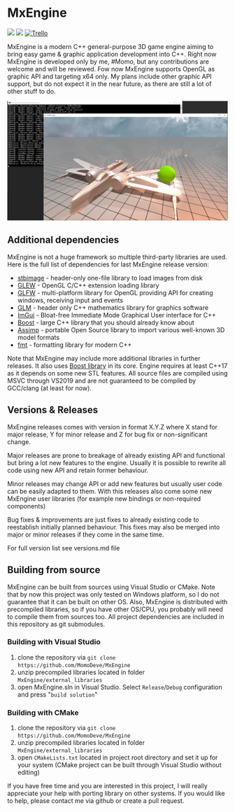 # MxEngine
![](https://img.shields.io/badge/version-6.4.0-red)
![](https://img.shields.io/badge/license-bsd--3-yellow)
[![Trello](https://img.shields.io/badge/board-trello-blue.svg)](https://trello.com/b/lfPsihUY/mxengine)

MxEngine is a modern C++ general-purpose 3D game engine aiming to bring easy game & graphic application development into C++. 
Right now MxEngine is developed only by me, #Momo, but any contributions are welcome and will be reviewed.
Fow now MxEngine supports OpenGL as graphic API and targeting x64 only. My plans include other graphic API support, but do not expect it in the near future, as there are still a lot of other stuff to do.

![preview](readme_preview.png)

## Additional dependencies
MxEngine is not a huge framework so multiple third-party libraries are used. Here is the full list of dependencies for last MxEngine release version:
- [stbimage](https://github.com/nothings/stb/blob/master/stb_image.h) - header-only one-file library to load images from disk
- [GLEW](http://glew.sourceforge.net/) - OpenGL C/C++ extension loading library
- [GLFW](https://www.glfw.org/) - multi-platform library for OpenGL providing API for creating windows, receiving input and events
- [GLM](https://glm.g-truc.net/0.9.9/index.html) - header only C++ mathematics library for graphics software
- [ImGui](https://github.com/ocornut/imgui) - Bloat-free Immediate Mode Graphical User interface for C++
- [Boost](https://www.boost.org) - large C++ library that you should already know about
- [Assimp](http://www.assimp.org/) - portable Open Source library to import various well-known 3D model formats
- [fmt](https://github.com/fmtlib/fmt) - formatting library for modern C++

Note that MxEngine may include more additional libraries in further releases. It also uses [Boost library](https://www.boost.org) in its core. Engine requires at least C++17 as it depends on some new STL features. All source files are compiled using MSVC through VS2019 and are not guaranteed to be compiled by GCC/clang (at least for now).

## Versions & Releases
MxEngine releases comes with version in format X.Y.Z where X stand for major release, Y for minor release and Z for bug fix or non-significant change. 

Major releases are prone to breakage of already existing API and functional but bring a lot new features to the engine. Usually it is possible to rewrite all code using new API and retain former behaviour.

Minor releases may change API or add new features but usually user code can be easily adapted to them. With this releases also come some new MxEngine user libraries (for example new bindings or non-required components)

Bug fixes & improvements are just fixes to already existing code to reestablish initially planned behaviour. This fixes may also be merged into major or minor releases if they come in the same time.

For full version list see versions.md file
## Building from source
MxEngine can be built from sources using Visual Studio or CMake. Note that by now this project was only tested on Windows platform, so I do not guarantee that it can be built on other OS. Also, MxEngine is distributed with precompiled libraries, so if you have other OS/CPU, you probably will need to compile them from sources too. All project dependencies are included in this repository as git submodules.
### Building with Visual Studio
1. clone the repository via `git clone https://github.com/MomoDeve/MxEngine`
2. unzip precompiled libraries located in folder `MxEngine/external_libraries`
3. open MxEngine.sln in Visual Studio. Select `Release`/`Debug` configuration and press "`build solution`"
### Building with CMake
1. clone the repository via `git clone https://github.com/MomoDeve/MxEngine`
2. unzip precompiled libraries located in folder `MxEngine/external_libraries`
3. open `CMakeLists.txt` located in project root directory and set it up for your system (CMake project can be built through Visual Studio without editing)

If you have free time and you are interested in this project, I will really appreciate your help with porting library on other systems. If you would like to help, please contact me via github or create a pull request.